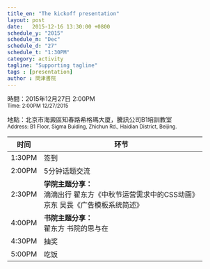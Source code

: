 ```yaml
---
title_en: "The kickoff presentation"
layout: post
date:   2015-12-16 13:30:00 +0800
schedule_y: "2015"
schedule_m: "Dec"
schedule_d: "27"
schedule_t: "1:30PM"
category: activity
tagline: "Supporting tagline"
tags : [presentation]
author : 問津書院
---
```



時間：2015年12月27日 2:00PM<br /><small class="c_t9">Time: 2:00PM 12/27/2015</small>

地點：北京市海澱區知春路希格瑪大廈，騰訊公司B1培訓教室<br /><small class="c_t9">Address: B1 Floor, Sigma Buiding, Zhichun Rd., Haidian District, Beijing.</small>

|时间|环节|
|-|-|
|1:30PM|签到|
|2:00PM|5分钟话题交流|
|2:30PM|**学院主题分享：**<br />滴滴出行 翟东方《中秋节运营需求中的CSS动画》<br />京东 吴畏《广告模板系统简述》|
|4:00PM|**书院主题分享：**<br />翟东方 书院的思与在|
|4:30PM|抽奖|
|5:00PM|吃饭|
